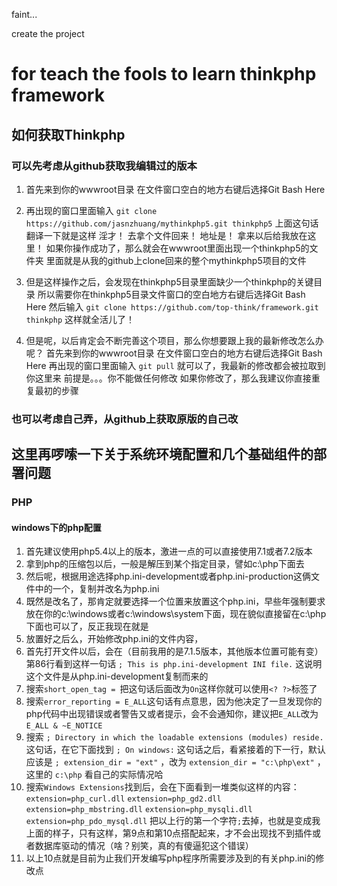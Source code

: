 faint...

create the project

# for teach the fools to learn thinkphp framework
## 如何获取Thinkphp
### 可以先考虑从github获取我编辑过的版本
1. 	首先来到你的wwwroot目录
在文件窗口空白的地方右键后选择Git Bash Here

2. 	再出现的窗口里面输入
`git clone https://github.com/jasnzhuang/mythinkphp5.git thinkphp5`
上面这句话翻译一下就是这样
淫才！ 去拿个文件回来！ 地址是！ 拿来以后给我放在这里！
如果你操作成功了，那么就会在wwwroot里面出现一个thinkphp5的文件夹
里面就是从我的github上clone回来的整个mythinkphp5项目的文件

3. 	但是这样操作之后，会发现在thinkphp5目录里面缺少一个thinkphp的关键目录
所以需要你在thinkphp5目录文件窗口的空白地方右键后选择Git Bash Here
然后输入
`git clone https://github.com/top-think/framework.git thinkphp`
这样就全活儿了！

4. 	但是呢，以后肯定会不断完善这个项目，那么你想要跟上我的最新修改怎么办呢？
首先来到你的wwwroot目录
在文件窗口空白的地方右键后选择Git Bash Here
再出现的窗口里面输入
`git pull`
就可以了，我最新的修改都会被拉取到你这里来
前提是。。。你不能做任何修改
如果你修改了，那么我建议你直接重复最初的步骤

### 也可以考虑自己弄，从github上获取原版的自己改


## 这里再啰嗦一下关于系统环境配置和几个基础组件的部署问题

### PHP
#### windows下的php配置
1. 	首先建议使用php5.4以上的版本，激进一点的可以直接使用7.1或者7.2版本
2. 	拿到php的压缩包以后，一般是解压到某个指定目录，譬如c:\php下面去
3. 	然后呢，根据用途选择php.ini-development或者php.ini-production这俩文件中的一个，复制并改名为php.ini
4. 	既然是改名了，那肯定就要选择一个位置来放置这个php.ini，早些年强制要求放在你的c:\windows或者c:\windows\system下面，现在貌似直接留在c:\php下面也可以了，反正我现在就是
5. 	放置好之后么，开始修改php.ini的文件内容，
6. 	首先打开文件以后，会在（目前我用的是7.1.5版本，其他版本位置可能有变）第86行看到这样一句话
`; This is php.ini-development INI file.` 
这说明这个文件是从php.ini-development复制而来的
7. 	搜索`short_open_tag = `把这句话后面改为`On`这样你就可以使用`<? ?>`标签了
8. 	搜索`error_reporting = E_ALL`这句话有点意思，因为他决定了一旦发现你的php代码中出现错误或者警告又或者提示，会不会通知你，建议把`E_ALL`改为`E_ALL & ~E_NOTICE`
9. 	搜索
`; Directory in which the loadable extensions (modules) reside.`
这句话，在它下面找到
`; On windows:`
这句话之后，看紧接着的下一行，默认应该是
`; extension_dir = "ext"`
，改为
`extension_dir = "c:\php\ext"`
，这里的
`c:\php`
看自己的实际情况哈
10. 搜索`Windows Extensions`找到后，会在下面看到一堆类似这样的内容：
`extension=php_curl.dll`
`extension=php_gd2.dll`
`extension=php_mbstring.dll`
`extension=php_mysqli.dll`
`extension=php_pdo_mysql.dll`
把以上行的第一个字符`;`去掉，也就是变成我上面的样子，只有这样，第9点和第10点搭配起来，才不会出现找不到插件或者数据库驱动的情况（啥？别笑，真的有傻逼犯这个错误）
11. 以上10点就是目前为止我们开发编写php程序所需要涉及到的有关php.ini的修改点
